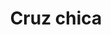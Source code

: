 ---
title: Cruz chica
date: 
draft: false

# descripcion
description : Cruz chica

materials: Plata 925

color: Plateado

dimensions: 1,0cm x 1,5cm

code: 02-13-0120

type: "Dijes"

categories: []

price: $1.870,00

# Images
# first image will be shown in the product page
images:
  # - image: "images/path_to_image"
  # La ubicacion de las imagenes es imagenes/Dijes/Dijes.Microcubic/02-13-0120-cruz-chica
  - image: "./images/dijes/microcubic/02-13-0120-cruz-chica_a.JPG"
  - image: "./images/dijes/microcubic/02-13-0120-cruz-chica_b.JPG"
---